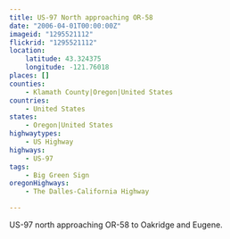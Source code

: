 ```yaml
---
title: US-97 North approaching OR-58
date: "2006-04-01T00:00:00Z"
imageid: "1295521112"
flickrid: "1295521112"
location:
    latitude: 43.324375
    longitude: -121.76018
places: []
counties:
    - Klamath County|Oregon|United States
countries:
    - United States
states:
    - Oregon|United States
highwaytypes:
    - US Highway
highways:
    - US-97
tags:
    - Big Green Sign
oregonHighways:
    - The Dalles-California Highway

---
```

US-97 north approaching OR-58 to Oakridge and Eugene.